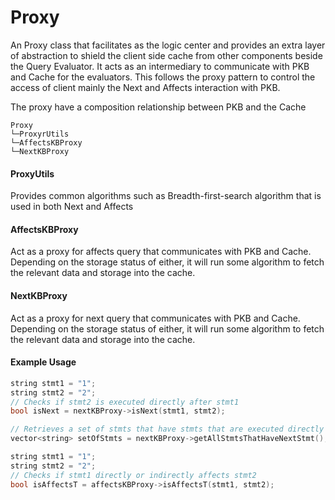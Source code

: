 # Proxy

An Proxy class that facilitates as the logic center and provides an extra layer of abstraction to shield the client
side cache from other components beside the Query Evaluator. It acts as an intermediary to communicate with PKB and
Cache for the evaluators. This follows the proxy pattern to control the access of client mainly the Next and Affects 
interaction with PKB.

The proxy have a composition relationship between PKB and the Cache

```
Proxy
└─ProxyrUtils
└─AffectsKBProxy
└─NextKBProxy
```

#### ProxyUtils

Provides common algorithms such as Breadth-first-search algorithm that is used in both Next and Affects

#### AffectsKBProxy

Act as a proxy for affects query that communicates with PKB and Cache. Depending on the storage status of either,
it will run some algorithm to fetch the relevant data and storage into the cache.

#### NextKBProxy

Act as a proxy for next query that communicates with PKB and Cache. Depending on the storage status of either, it
will run some algorithm to fetch the relevant data and storage into the cache.

#### Example Usage

```c++
string stmt1 = "1";
string stmt2 = "2";
// Checks if stmt2 is executed directly after stmt1
bool isNext = nextKBProxy->isNext(stmt1, stmt2);

// Retrieves a set of stmts that have stmts that are executed directly after
vector<string> setOfStmts = nextKBProxy->getAllStmtsThatHaveNextStmt();

string stmt1 = "1";
string stmt2 = "2";
// Checks if stmt1 directly or indirectly affects stmt2
bool isAffectsT = affectsKBProxy->isAffectsT(stmt1, stmt2);
```
